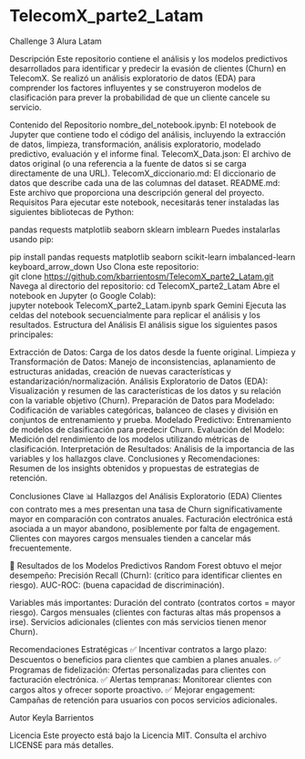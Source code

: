 # TelecomX_parte2_Latam
Challenge 3 Alura Latam

Descripción
Este repositorio contiene el análisis y los modelos predictivos desarrollados para identificar y predecir la evasión de clientes (Churn) en TelecomX. Se realizó un análisis exploratorio de datos (EDA) para comprender los factores influyentes y se construyeron modelos de clasificación para prever la probabilidad de que un cliente cancele su servicio.

Contenido del Repositorio
nombre_del_notebook.ipynb: El notebook de Jupyter que contiene todo el código del análisis, incluyendo la extracción de datos, limpieza, transformación, análisis exploratorio, modelado predictivo, evaluación y el informe final.
TelecomX_Data.json: El archivo de datos original (o una referencia a la fuente de datos si se carga directamente de una URL).
TelecomX_diccionario.md: El diccionario de datos que describe cada una de las columnas del dataset.
README.md: Este archivo que proporciona una descripción general del proyecto.
Requisitos
Para ejecutar este notebook, necesitarás tener instaladas las siguientes bibliotecas de Python:

pandas
requests
matplotlib
seaborn
sklearn
imblearn
Puedes instalarlas usando pip:

pip install pandas requests matplotlib seaborn scikit-learn imbalanced-learn
keyboard_arrow_down
Uso
Clona este repositorio:
git clone https://github.com/kbarrientosm/TelecomX_parte2_Latam.git
Navega al directorio del repositorio:
cd TelecomX_parte2_Latam
Abre el notebook en Jupyter (o Google Colab):
jupyter notebook TelecomX_parte2_Latam.ipynb
spark
Gemini
Ejecuta las celdas del notebook secuencialmente para replicar el análisis y los resultados.
Estructura del Análisis
El análisis sigue los siguientes pasos principales:

Extracción de Datos: Carga de los datos desde la fuente original.
Limpieza y Transformación de Datos: Manejo de inconsistencias, aplanamiento de estructuras anidadas, creación de nuevas características y estandarización/normalización.
Análisis Exploratorio de Datos (EDA): Visualización y resumen de las características de los datos y su relación con la variable objetivo (Churn).
Preparación de Datos para Modelado: Codificación de variables categóricas, balanceo de clases y división en conjuntos de entrenamiento y prueba.
Modelado Predictivo: Entrenamiento de modelos de clasificación para predecir Churn.
Evaluación del Modelo: Medición del rendimiento de los modelos utilizando métricas de clasificación.
Interpretación de Resultados: Análisis de la importancia de las variables y los hallazgos clave.
Conclusiones y Recomendaciones: Resumen de los insights obtenidos y propuestas de estrategias de retención.

Conclusiones Clave
📊 Hallazgos del Análisis Exploratorio (EDA)
Clientes con contrato mes a mes presentan una tasa de Churn significativamente mayor en comparación con contratos anuales.
Facturación electrónica está asociada a un mayor abandono, posiblemente por falta de engagement.
Clientes con mayores cargos mensuales tienden a cancelar más frecuentemente.

🤖 Resultados de los Modelos Predictivos
Random Forest obtuvo el mejor desempeño:
Precisión
Recall (Churn): (crítico para identificar clientes en riesgo).
AUC-ROC:  (buena capacidad de discriminación).

Variables más importantes:
Duración del contrato (contratos cortos = mayor riesgo).
Cargos mensuales (clientes con facturas altas más propensos a irse).
Servicios adicionales (clientes con más servicios tienen menor Churn).

Recomendaciones Estratégicas
✅ Incentivar contratos a largo plazo: Descuentos o beneficios para clientes que cambien a planes anuales.
✅ Programas de fidelización: Ofertas personalizadas para clientes con facturación electrónica.
✅ Alertas tempranas: Monitorear clientes con cargos altos y ofrecer soporte proactivo.
✅ Mejorar engagement: Campañas de retención para usuarios con pocos servicios adicionales.

Autor
Keyla Barrientos

Licencia
Este proyecto está bajo la Licencia MIT. Consulta el archivo LICENSE para más detalles.


